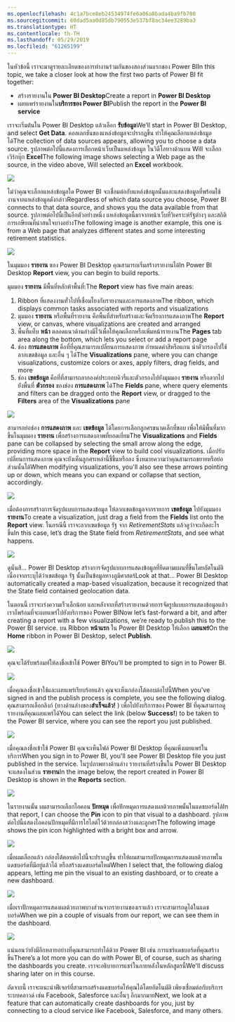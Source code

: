 ```yaml
---
ms.openlocfilehash: 4c1a7bce8eb24534974fe6a06a8bada4ba9fb708
ms.sourcegitcommit: 60dad5aa0d85db790553e537bf8ac34ee3289ba3
ms.translationtype: HT
ms.contentlocale: th-TH
ms.lasthandoff: 05/29/2019
ms.locfileid: "61265199"
---
```

<span data-ttu-id="f8e3d-101">ในหัวข้อนี้ เราจะมาดูรายละเอียดของการทำงานร่วมกันของสองส่วนแรกของ Power BI</span><span class="sxs-lookup"><span data-stu-id="f8e3d-101">In this topic, we take a closer look at how the first two parts of Power BI fit together:</span></span>

* <span data-ttu-id="f8e3d-102">สร้างรายงานใน **Power BI Desktop**</span><span class="sxs-lookup"><span data-stu-id="f8e3d-102">Create a report in **Power BI Desktop**</span></span>
* <span data-ttu-id="f8e3d-103">เผยแพร่รายงานใน**บริการของ Power BI**</span><span class="sxs-lookup"><span data-stu-id="f8e3d-103">Publish the report in the **Power BI service**</span></span>

<span data-ttu-id="f8e3d-104">เราจะเริ่มต้นใน Power BI Desktop แล้วเลือก **รับข้อมูล**</span><span class="sxs-lookup"><span data-stu-id="f8e3d-104">We’ll start in Power BI Desktop, and select **Get Data**.</span></span> <span data-ttu-id="f8e3d-105">คอลเลกชันของแหล่งข้อมูลจะปรากฏขึ้น ทำให้คุณเลือกแหล่งข้อมูลได้</span><span class="sxs-lookup"><span data-stu-id="f8e3d-105">The collection of data sources appears, allowing you to choose a data source.</span></span> <span data-ttu-id="f8e3d-106">รูปภาพต่อไปนี้แสดงการเลือกหน้าเว็บเป็นแหล่งข้อมูล ในวิดีโอทางด้านบน Will จะเลือกเวิร์กบุ๊ก **Excel**</span><span class="sxs-lookup"><span data-stu-id="f8e3d-106">The following image shows selecting a Web page as the source, in the video above, Will selected an **Excel** workbook.</span></span>

![](media/0-2-get-started-power-bi-desktop/c0a2_1.png)

<span data-ttu-id="f8e3d-107">ไม่ว่าคุณจะเลือกแหล่งข้อมูลใด Power BI จะเชื่อมต่อกับแหล่งข้อมูลนั้นและแสดงข้อมูลที่พร้อมใช้งานจากแหล่งข้อมูลดังกล่าว</span><span class="sxs-lookup"><span data-stu-id="f8e3d-107">Regardless of which data source you choose, Power BI connects to that data source, and shows you the data available from that source.</span></span> <span data-ttu-id="f8e3d-108">รูปภาพต่อไปนี้เป็นอีกตัวอย่างหนึ่ง แหล่งข้อมูลนี้มาจากหน้าเว็บที่วิเคราะห์รัฐต่างๆ และสถิติการเกษียณที่น่าสนใจบางอย่าง</span><span class="sxs-lookup"><span data-stu-id="f8e3d-108">The following image is another example, this one is from a Web page that analyzes different states and some interesting retirement statistics.</span></span>

![](media/0-2-get-started-power-bi-desktop/c0a2_2.png)

<span data-ttu-id="f8e3d-109">ในมุมมอง **รายงาน** ของ Power BI Desktop คุณสามารถเริ่มสร้างรายงานได้</span><span class="sxs-lookup"><span data-stu-id="f8e3d-109">In Power BI Desktop **Report** view, you can begin to build reports.</span></span>

<span data-ttu-id="f8e3d-110">มุมมอง **รายงาน** มีพื้นที่หลักห้าพื้นที่:</span><span class="sxs-lookup"><span data-stu-id="f8e3d-110">The **Report** view has five main areas:</span></span>

1. <span data-ttu-id="f8e3d-111">Ribbon ที่แสดงงานทั่วไปที่เชื่อมโยงกับรายงานและการแสดงภาพ</span><span class="sxs-lookup"><span data-stu-id="f8e3d-111">The ribbon, which displays common tasks associated with reports and visualizations</span></span>
2. <span data-ttu-id="f8e3d-112">มุมมอง **รายงาน** หรือพื้นที่รายงาน คือพื้นที่สำหรับสร้างและจัดเรียงการแสดงภาพ</span><span class="sxs-lookup"><span data-stu-id="f8e3d-112">The **Report** view, or canvas, where visualizations are created and arranged</span></span>
3. <span data-ttu-id="f8e3d-113">พื้นที่แท็บ **หน้า** ตลอดแนวด้านล่างมีไว้เพื่อให้คุณเลือกหรือเพิ่มหน้ารายงาน</span><span class="sxs-lookup"><span data-stu-id="f8e3d-113">The **Pages** tab area along the bottom, which lets you select or add a report page</span></span>
4. <span data-ttu-id="f8e3d-114">ช่อง **การแสดงภาพ** คือที่ที่คุณสามารถเปลี่ยนการแสดงภาพ กำหนดค่าสีหรือแกน นำตัวกรองไปใช้ ลากเขตข้อมูล และอื่น ๆ ได้</span><span class="sxs-lookup"><span data-stu-id="f8e3d-114">The **Visualizations** pane, where you can change visualizations, customize colors or axes, apply filters, drag fields, and more</span></span>
5. <span data-ttu-id="f8e3d-115">ช่อง **เขตข้อมูล** คือที่ที่สามารถลากองค์ประกอบคิวรี่และตัวกรองไปยังมุมมอง **รายงาน** หรือลากไปยังพื้นที่ **ตัวกรอง** ของช่อง **การแสดงภาพ** ได้</span><span class="sxs-lookup"><span data-stu-id="f8e3d-115">The **Fields** pane, where query elements and filters can be dragged onto the **Report** view, or dragged to the **Filters** area of the **Visualizations** pane</span></span>

![](media/0-2-get-started-power-bi-desktop/c0a2_3.png)

<span data-ttu-id="f8e3d-116">สามารถย่อช่อง **การแสดงภาพ** และ **เขตข้อมูล** ได้โดยการเลือกลูกศรขนาดเล็กที่ขอบ เพื่อให้มีพื้นที่มากขึ้นในมุมมอง **รายงาน** เพื่อสร้างการแสดงภาพที่ยอดเยี่ยม</span><span class="sxs-lookup"><span data-stu-id="f8e3d-116">The **Visualizations** and **Fields** pane can be collapsed by selecting the small arrow along the edge, providing more space in the **Report** view to build cool visualizations.</span></span> <span data-ttu-id="f8e3d-117">เมื่อปรับเปลี่ยนการแสดงภาพ คุณจะยังเห็นลูกศรเหล่านี้ชี้ขึ้นหรือลง ซึ่งหมายความว่าคุณสามารถขยายหรือย่อส่วนนั้นได้</span><span class="sxs-lookup"><span data-stu-id="f8e3d-117">When modifying visualizations, you'll also see these arrows pointing up or down, which means you can expand or collapse that section, accordingly.</span></span>

![](media/0-2-get-started-power-bi-desktop/c0a2_4.png)

<span data-ttu-id="f8e3d-118">เมื่อต้องการสร้างการจัดรูปแบบการแสดงข้อมูล ให้ลากเขตข้อมูลจากรายการ **เขตข้อมูล** ไปยังมุมมอง **รายงาน**</span><span class="sxs-lookup"><span data-stu-id="f8e3d-118">To create a visualization, just drag a field from the **Fields** list onto the **Report** view.</span></span> <span data-ttu-id="f8e3d-119">ในกรณีนี้ เราจะลากเขตข้อมูล รัฐ จาก *RetirementStats* แล้วดูว่าจะเกิดอะไรขึ้น</span><span class="sxs-lookup"><span data-stu-id="f8e3d-119">In this case, let’s drag the State field from *RetirementStats*, and see what happens.</span></span>

![](media/0-2-get-started-power-bi-desktop/c0a2_5.png)

<span data-ttu-id="f8e3d-120">ดูนั่นสิ... Power BI Desktop สร้างการจัดรูปแบบการแสดงข้อมูลที่ยึดตามแผนที่ขึ้นโดยอัตโนมัติ เนื่องจากระบุได้ว่าเขตข้อมูล รัฐ นั้นเป็นข้อมูลทางภูมิศาสตร์</span><span class="sxs-lookup"><span data-stu-id="f8e3d-120">Look at that... Power BI Desktop automatically created a map-based visualization, because it recognized that the State field contained geolocation data.</span></span>

<span data-ttu-id="f8e3d-121">ในตอนนี้ เราจะเร่งความเร็วเล็กน้อย และหลังจากที่สร้างรายงานด้วยการจัดรูปแบบการแสดงข้อมูลแล้ว เราก็พร้อมที่จะเผยแพร่ไปยังบริการของ Power BI</span><span class="sxs-lookup"><span data-stu-id="f8e3d-121">Now let’s fast-forward a bit, and after creating a report with a few visualizations, we’re ready to publish this to the Power BI service.</span></span> <span data-ttu-id="f8e3d-122">บน Ribbon **หน้าแรก** ใน Power BI Desktop ให้เลือก **เผยแพร่**</span><span class="sxs-lookup"><span data-stu-id="f8e3d-122">On the **Home** ribbon in Power BI Desktop, select **Publish**.</span></span>

![](media/0-2-get-started-power-bi-desktop/c0a2_6.png)

<span data-ttu-id="f8e3d-123">คุณจะได้รับพร้อมท์ให้ลงชื่อเข้าใช้ Power BI</span><span class="sxs-lookup"><span data-stu-id="f8e3d-123">You’ll be prompted to sign in to Power BI.</span></span>

![](media/0-2-get-started-power-bi-desktop/c0a2_7.png)

<span data-ttu-id="f8e3d-124">เมื่อคุณลงชื่อเข้าใช้และเผยแพร่เรียบร้อยแล้ว คุณจะเห็นกล่องโต้ตอบต่อไปนี้</span><span class="sxs-lookup"><span data-stu-id="f8e3d-124">When you've signed in and the publish process is complete, you see the following dialog.</span></span> <span data-ttu-id="f8e3d-125">คุณสามารถเลือกลิงก์ (ทางด้านล่างของ**สำเร็จแล้ว!** ) เพื่อไปยังบริการของ Power BI ที่คุณสามารถดูรายงานที่คุณเผยแพร่ได้</span><span class="sxs-lookup"><span data-stu-id="f8e3d-125">You can select the link (below **Success!**) to be taken to the Power BI service, where you can see the report you just published.</span></span>

![](media/0-2-get-started-power-bi-desktop/c0a2_8.png)

<span data-ttu-id="f8e3d-126">เมื่อคุณลงชื่อเข้าใช้ Power BI คุณจะเห็นไฟล์ Power BI Desktop ที่คุณเพิ่งเผยแพร่ในบริการ</span><span class="sxs-lookup"><span data-stu-id="f8e3d-126">When you sign in to Power BI, you'll see Power BI Desktop file you just published in the service.</span></span> <span data-ttu-id="f8e3d-127">ในรูปภาพทางด้านล่าง รายงานที่สร้างขึ้นใน Power BI Desktop จะแสดงในส่วน **รายงาน**</span><span class="sxs-lookup"><span data-stu-id="f8e3d-127">In the image below, the report created in Power BI Desktop is shown in the **Reports** section.</span></span>

![](media/0-2-get-started-power-bi-desktop/c0a2_9.png)

<span data-ttu-id="f8e3d-128">ในรายงานนั้น ผมสามารถเลือกไอคอน **ปักหมุด** เพื่อปักหมุดการแสดงผลด้วยภาพนั้นในแดชบอร์ดได้</span><span class="sxs-lookup"><span data-stu-id="f8e3d-128">In that report, I can choose the **Pin** icon to pin that visual to a dashboard.</span></span> <span data-ttu-id="f8e3d-129">รูปภาพต่อไปนี้แสดงไอคอนปักหมุดที่มีการไฮไลต์ไว้ด้วยกล่องสว่างและลูกศร</span><span class="sxs-lookup"><span data-stu-id="f8e3d-129">The following image shows the pin icon highlighted with a bright box and arrow.</span></span>

![](media/0-2-get-started-power-bi-desktop/c0a2_10.png)

<span data-ttu-id="f8e3d-130">เมื่อผมเลือกแล้ว กล่องโต้ตอบต่อไปนี้จะปรากฏขึ้น ทำให้ผมสามารถปักหมุดการแสดงผลด้วยภาพในแดชบอร์ดที่มีอยู่แล้วได้ หรือสร้างแดชบอร์ดใหม่</span><span class="sxs-lookup"><span data-stu-id="f8e3d-130">When I select that, the following dialog appears, letting me pin the visual to an existing dashboard, or to create a new dashboard.</span></span>

![](media/0-2-get-started-power-bi-desktop/c0a2_11.png)

<span data-ttu-id="f8e3d-131">เมื่อเราปักหมุดการแสดงผลด้วยภาพบางส่วนจากรายงานของเราแล้ว เราจะสามารถดูได้ในแดชบอร์ด</span><span class="sxs-lookup"><span data-stu-id="f8e3d-131">When we pin a couple of visuals from our report, we can see them in the dashboard.</span></span>

![](media/0-2-get-started-power-bi-desktop/c0a2_12.png)

<span data-ttu-id="f8e3d-132">แน่นอนว่ายังมีอีกหลายอย่างที่คุณสามารถทำได้ด้วย Power BI เช่น การแชร์แดชบอร์ดที่คุณสร้างขึ้น</span><span class="sxs-lookup"><span data-stu-id="f8e3d-132">There’s a lot more you can do with Power BI, of course, such as sharing the dashboards you create.</span></span> <span data-ttu-id="f8e3d-133">เราจะอธิบายการแชร์ในภายหลังในหลักสูตรนี้</span><span class="sxs-lookup"><span data-stu-id="f8e3d-133">We'll discuss sharing later on in this course.</span></span>

<span data-ttu-id="f8e3d-134">ถัดจากนี้ เราจะแนะนำฟีเจอร์ที่สามารถสร้างแดชบอร์ดให้คุณได้โดยอัตโนมัติ เพียงเชื่อมต่อกับบริการระบบคลาวด์ เช่น Facebook, Salesforce และอื่นๆ อีกมากมาย</span><span class="sxs-lookup"><span data-stu-id="f8e3d-134">Next, we look at a feature that can automatically create dashboards for you, just by connecting to a cloud service like Facebook, Salesforce, and many others.</span></span>

